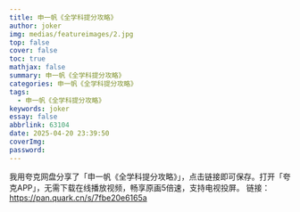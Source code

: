 ```yaml
---
title: 申一帆《全学科提分攻略》
author: joker
img: medias/featureimages/2.jpg
top: false
cover: false
toc: true
mathjax: false
summary: 申一帆《全学科提分攻略》
categories: 申一帆《全学科提分攻略》
tags:
  - 申一帆《全学科提分攻略》
keywords: joker
essay: false
abbrlink: 63104
date: 2025-04-20 23:39:50
coverImg:
password:
---
```


我用夸克网盘分享了「申一帆《全学科提分攻略》」，点击链接即可保存。打开「夸克APP」，无需下载在线播放视频，畅享原画5倍速，支持电视投屏。
链接：https://pan.quark.cn/s/7fbe20e6165a
